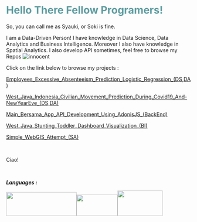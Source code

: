 <!-- #######  YAY, I AM THE SOURCE EDITOR! #########-->
<h1 style="color: #5e9ca0;">Hello There Fellow Programers!</h1>
<p>So, you can call me as Syauki, or Soki is fine.</p>
<p>I am a Data-Driven Person! I have knowledge in Data Science, Data Analytics and Business Intelligence. Moreover I also have knowledge in Spatial Analytics. I also develop API sometimes, feel free to browse my Repos <img src="https://html-online.com/editor/tiny4_9_11/plugins/emoticons/img/smiley-innocent.gif" alt="innocent" /></p>
<p>Click on the link below to browse my projects :</p>
<p><a title="Excessive Absenteeism Prediction (DS, DA)" href="https://github.com/uqisdq/Logistic_Regression_Absentteism_Case_365_Careers" target="_blank">Employees_Excessive_Absenteeism_Prediction_Logistic_Regression_(DS,DA)</a></p>
<p><a title="Movement Prediction Based on Relative Movement Toward Specific Baseline (DS, DA)" href="https://github.com/uqisdq/Predicting_West_Java_Civilian_Movement_during_Covid19" target="_blank">West_Java_Indonesia_Civilian_Movement_Prediction_During_Covid19_And-NewYearEve_(DS,DA)</a></p>
<p><a title="Main Bersama App API Development (BackEnd)" href="https://github.com/uqisdq/tugas_akhir_jabar_coding_camp" target="_blank">Main_Bersama_App_API_Development_Using_AdonisJS_(BackEnd)</a></p>
<p><a href="https://github.com/uqisdq/Dashboard-Balita-Stunting-Jawa-Barat">West_Java_Stunting_Toddler_Dashboard_Visualization_(BI)</a></p>
<p><a href="https://uqisdq.github.io/coba_webgis/">Simple_WebGIS_Attempt_(SA)</a></p>

<p>&nbsp;</p>
<p>Ciao!</p>
<p>&nbsp;</p>
<p><em><strong>Languages :</strong></em></p>
<p><img src="https://www.python.org/static/community_logos/python-logo-master-v3-TM-flattened.png" alt="" width="192" height="65" /><img src="https://itlearningcenter.id/wp-content/uploads/2020/03/SQL-LOGO.png" alt="" width="112" height="58" /><img src="https://academy.alterra.id/blog/wp-content/uploads/2021/07/Logo-Javascript.png" alt="" width="123" height="69" /></p>
<p>&nbsp;</p>
<p><strong>&nbsp;</strong></p>
